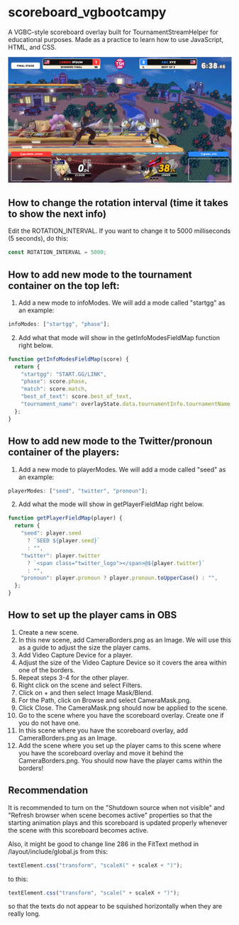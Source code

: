 # scoreboard_vgbootcampy
A VGBC-style scoreboard overlay built for TournamentStreamHelper for educational purposes. Made as a practice to learn how to use JavaScript, HTML, and CSS.

![Preview Image](/index_preview.png)

## How to change the rotation interval (time it takes to show the next info)

Edit the ROTATION_INTERVAL. If you want to change it to 5000 milliseconds (5 seconds), do this:

```js
const ROTATION_INTERVAL = 5000;
```

## How to add new mode to the tournament container on the top left:

1. Add a new mode to infoModes. We will add a mode called "startgg" as an example:

```js
infoModes: ["startgg", "phase"];
```

2. Add what that mode will show in the getInfoModesFieldMap function right below.

```js
function getInfoModesFieldMap(score) {
  return {
    "startgg": "START.GG/LINK",
    "phase": score.phase,
    "match": score.match,
    "best_of_text": score.best_of_text,
    "tournament_name": overlayState.data.tournamentInfo.tournamentName,
  };
}
```

## How to add new mode to the Twitter/pronoun container of the players:

1. Add a new mode to playerModes. We will add a mode called "seed" as an example:

```js
playerModes: ["seed", "twitter", "pronoun"];
```

2. Add what the mode will show in getPlayerFieldMap right below.

```js
function getPlayerFieldMap(player) {
  return {
    "seed": player.seed
      ? `SEED ${player.seed}`
      : "",
    "twitter": player.twitter
      ? `<span class="twitter_logo"></span>@${player.twitter}`
      : "",
    "pronoun": player.pronoun ? player.pronoun.toUpperCase() : "",
  };
}
```

## How to set up the player cams in OBS
1. Create a new scene.
2. In this new scene, add CameraBorders.png as an Image. We will use this as a guide to adjust the size the player cams.
3. Add Video Capture Device for a player.
4. Adjust the size of the Video Capture Device so it covers the area within one of the borders.
5. Repeat steps 3-4 for the other player.
6. Right click on the scene and select Filters.
7. Click on + and then select Image Mask/Blend.
8. For the Path, click on Browse and select CameraMask.png.
9. Click Close. The CameraMask.png should now be applied to the scene.
10. Go to the scene where you have the scoreboard overlay. Create one if you do not have one.
11. In this scene where you have the scoreboard overlay, add CameraBorders.png as an Image.
12. Add the scene where you set up the player cams to this scene where you have the scoreboard overlay and move it behind the CameraBorders.png. You should now have the player cams within the borders!

## Recommendation
It is recommended to turn on the "Shutdown source when not visible" and "Refresh browser when scene becomes active" properties so that the starting animation plays and this scoreboard is updated properly whenever the scene with this scoreboard becomes active.

Also, it might be good to change line 286 in the FitText method in /layout/include/global.js from this:
```js
textElement.css("transform", "scaleX(" + scaleX + ")");
```
to this:
```js
textElement.css("transform", "scale(" + scaleX + ")");
```
so that the texts do not appear to be squished horizontally when they are really long.
